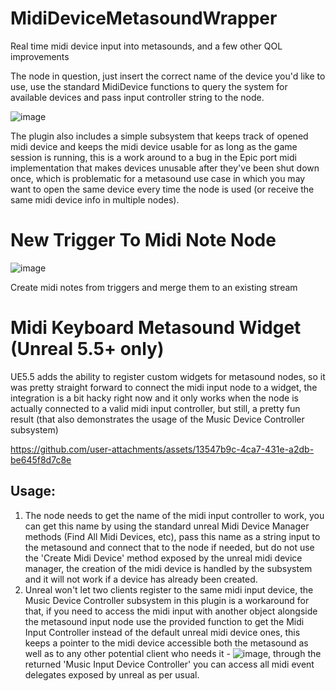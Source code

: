 # MidiDeviceMetasoundWrapper
Real time midi device input into metasounds, and a few other QOL improvements


The node in question, just insert the correct name of the device you'd like to use, use the standard MidiDevice functions to query the system for available devices and pass input controller string to the node.

![image](https://github.com/user-attachments/assets/db4d8d52-9fc0-4c4f-a825-94346a5c40be)

The plugin also includes a simple subsystem that keeps track of opened midi device and keeps the midi device usable for as long as the game session is running, this is a work around to a bug in the Epic port midi implementation that makes devices unusable after they've been shut down once, which is problematic for a metasound use case in which you may want to open the same device every time the node is used (or receive the same midi device info in multiple nodes). 

# **New** Trigger To Midi Note Node
![image](https://github.com/user-attachments/assets/4dbe65a2-76cd-4bc4-a395-bad4e8c4e07e)

Create midi notes from triggers and merge them to an existing stream 

# Midi Keyboard Metasound Widget (Unreal 5.5+ only) 
UE5.5 adds the ability to register custom widgets for metasound nodes, so it was pretty straight forward to connect the midi input node to a widget, the integration is a bit hacky right now and it only works when the node is actually connected to a valid midi input controller, but still, a pretty fun result (that also demonstrates the usage of the Music Device Controller subsystem) 

https://github.com/user-attachments/assets/13547b9c-4ca7-431e-a2db-be645f8d7c8e



## Usage:
1. The node needs to get the name of the midi input controller to work, you can get this name by using the standard unreal Midi Device Manager methods (Find All Midi Devices, etc), pass this name as a string input to the metasound and connect that to the node if needed, but do not use the 'Create Midi Device' method exposed by the unreal midi device manager, the creation of the midi device is handled by the subsystem and it will not work if a device has already been created. 
2. Unreal won't let two clients register to the same midi input device, the Music Device Controller subsystem in this plugin is a workaround for that, if you need to access the midi input with another object alongside the metasound input node use the provided function to get the Midi Input Controller instead of the default unreal midi device ones, this keeps a pointer to the midi device accessible both the metasound as well as to any other potential client who needs it - ![image](https://github.com/user-attachments/assets/cf3995a0-29da-4980-9e00-f65c625758bf),
   through the returned 'Music Input Device Controller' you can access all midi event delegates exposed by unreal as per usual.
